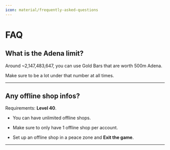 ```yaml
---
icon: material/frequently-asked-questions
---
```


# FAQ

## What is the Adena limit?

Around ~2,147,483,647, you can use Gold Bars that are worth 500m Adena.

Make sure to be a lot under that number at all times.

<hr class="divider">

## Any offline shop infos?

Requirements: **Level 40**.

- You can have unlimited offline shops.

- Make sure to only have 1 offline shop per account.

- Set up an offline shop in a peace zone and **Exit the game**.

<hr class="divider">

